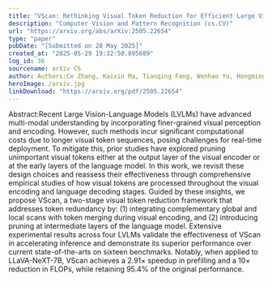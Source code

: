 ```yaml
---
title: "VScan: Rethinking Visual Token Reduction for Efficient Large Vision-Language Models"
description: "Computer Vision and Pattern Recognition (cs.CV)"
url: "https://arxiv.org/abs/arXiv:2505.22654"
type: "paper"
pubDate: "[Submitted on 28 May 2025]"
created_at: "2025-05-29 19:32:50.895689"
log_id: 36
sourcename: arXiv CS
author: Authors:Ce Zhang, Kaixin Ma, Tianqing Fang, Wenhao Yu, Hongming Zhang, Zhisong Zhang, Yaqi Xie, Katia Sycara, Haitao Mi, Dong Yu
heroImage: /arxiv.jpg
linkDownload: "https://arxiv.org/pdf/2505.22654"
---
```


Abstract:Recent Large Vision-Language Models (LVLMs) have advanced multi-modal understanding by incorporating finer-grained visual perception and encoding. However, such methods incur significant computational costs due to longer visual token sequences, posing challenges for real-time deployment. To mitigate this, prior studies have explored pruning unimportant visual tokens either at the output layer of the visual encoder or at the early layers of the language model. In this work, we revisit these design choices and reassess their effectiveness through comprehensive empirical studies of how visual tokens are processed throughout the visual encoding and language decoding stages. Guided by these insights, we propose VScan, a two-stage visual token reduction framework that addresses token redundancy by: (1) integrating complementary global and local scans with token merging during visual encoding, and (2) introducing pruning at intermediate layers of the language model. Extensive experimental results across four LVLMs validate the effectiveness of VScan in accelerating inference and demonstrate its superior performance over current state-of-the-arts on sixteen benchmarks. Notably, when applied to LLaVA-NeXT-7B, VScan achieves a 2.91$\times$ speedup in prefilling and a 10$\times$ reduction in FLOPs, while retaining 95.4% of the original performance.
